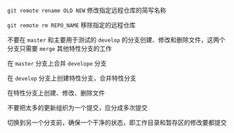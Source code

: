 
`git remote rename OLD NEW` 修改指定远程仓库的简写名称

`git remote rm REPO_NAME` 移除指定的远程仓库

不要在 `master` 和主要用于测试的 `develop` 的分支创建、修改和删除文件，这两个分支只需要 `merge` 其他特性分支的工作

在 `master` 分支上合并 `develope` 分支

在 `develop` 分支上创建特性分支，合并特性分支

在特性分支上创建、修改、删除文件

不要把太多的更新组织为一个提交，应分成多次提交

切换到另一个分支前，确保一个干净的状态，即工作目录和暂存区的修改要都提交
